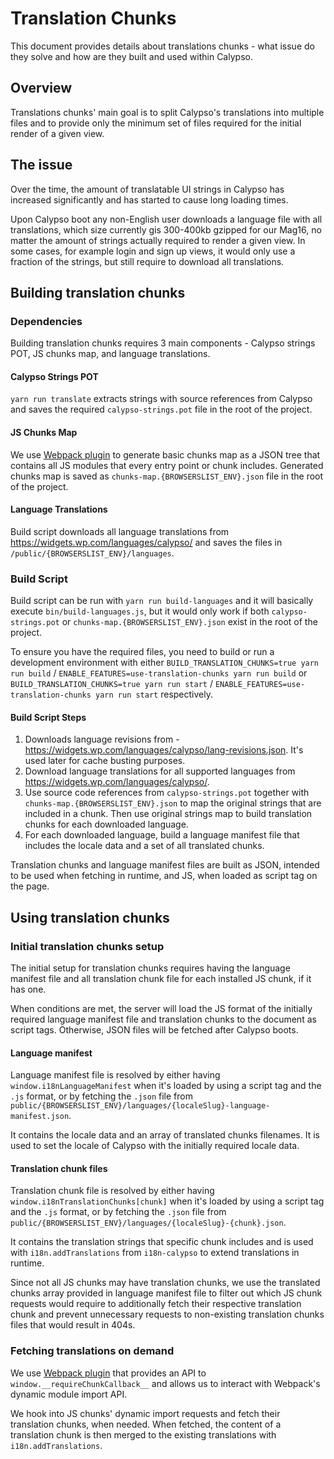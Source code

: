 # Translation Chunks

This document provides details about translations chunks - what issue do they solve and how are they built and used within Calypso.

## Overview

Translations chunks' main goal is to split Calypso's translations into multiple files and to provide only the minimum set of files required for the initial render of a given view.

## The issue

Over the time, the amount of translatable UI strings in Calypso has increased significantly and has started to cause long loading times.

Upon Calypso boot any non-English user downloads a language file with all translations, which size currently gis 300-400kb gzipped for our Mag16, no matter the amount of strings actually required to render a given view. In some cases, for example login and sign up views, it would only use a fraction of the strings, but still require to download all translations.

## Building translation chunks

### Dependencies

Building translation chunks requires 3 main components - Calypso strings POT, JS chunks map, and language translations.

#### Calypso Strings POT

`yarn run translate` extracts strings with source references from Calypso and saves the required `calypso-strings.pot` file in the root of the project.

#### JS Chunks Map

We use [Webpack plugin](https://github.com/Automattic/wp-calypso/blob/HEAD/build-tools/webpack/generate-chunks-map-plugin.js) to generate basic chunks map as a JSON tree that contains all JS modules that every entry point or chunk includes. Generated chunks map is saved as `chunks-map.{BROWSERSLIST_ENV}.json` file in the root of the project.

#### Language Translations

Build script downloads all language translations from https://widgets.wp.com/languages/calypso/ and saves the files in `/public/{BROWSERSLIST_ENV}/languages`.

### Build Script

Build script can be run with `yarn run build-languages` and it will basically execute `bin/build-languages.js`, but it would only work if both `calypso-strings.pot` or `chunks-map.{BROWSERSLIST_ENV}.json` exist in the root of the project.

To ensure you have the required files, you need to build or run a development environment with either `BUILD_TRANSLATION_CHUNKS=true yarn run build` / `ENABLE_FEATURES=use-translation-chunks yarn run build` or `BUILD_TRANSLATION_CHUNKS=true yarn run start` / `ENABLE_FEATURES=use-translation-chunks yarn run start` respectively.

#### Build Script Steps

1. Downloads language revisions from - https://widgets.wp.com/languages/calypso/lang-revisions.json. It's used later for cache busting purposes.
2. Download language translations for all supported languages from https://widgets.wp.com/languages/calypso/.
3. Use source code references from `calypso-strings.pot` together with `chunks-map.{BROWSERSLIST_ENV}.json` to map the original strings that are included in a chunk. Then use original strings map to build translation chunks for each downloaded language.
4. For each downloaded language, build a language manifest file that includes the locale data and a set of all translated chunks.

Translation chunks and language manifest files are built as JSON, intended to be used when fetching in runtime, and JS, when loaded as script tag on the page.

## Using translation chunks

### Initial translation chunks setup

The initial setup for translation chunks requires having the language manifest file and all translation chunk file for each installed JS chunk, if it has one.

When conditions are met, the server will load the JS format of the initially required language manifest file and translation chunks to the document as script tags. Otherwise, JSON files will be fetched after Calypso boots.

#### Language manifest

Language manifest file is resolved by either having `window.i18nLanguageManifest` when it's loaded by using a script tag and the `.js` format, or by fetching the `.json` file from `public/{BROWSERSLIST_ENV}/languages/{localeSlug}-language-manifest.json`.

It contains the locale data and an array of translated chunks filenames. It is used to set the locale of Calypso with the initially required locale data.

#### Translation chunk files

Translation chunk file is resolved by either having `window.i18nTranslationChunks[chunk]` when it's loaded by using a script tag and the `.js` format, or by fetching the `.json` file from `public/{BROWSERSLIST_ENV}/languages/{localeSlug}-{chunk}.json`.

It contains the translation strings that specific chunk includes and is used with `i18n.addTranslations` from `i18n-calypso` to extend translations in runtime.

Since not all JS chunks may have translation chunks, we use the translated chunks array provided in language manifest file to filter out which JS chunk requests would require to additionally fetch their respective translation chunk and prevent unnecessary requests to non-existing translation chunks files that would result in 404s.

### Fetching translations on demand

We use [Webpack plugin](https://github.com/Automattic/wp-calypso/blob/HEAD/build-tools/webpack/require-chunk-callback-plugin.js) that provides an API to `window.__requireChunkCallback__` and allows us to interact with Webpack's dynamic module import API.

We hook into JS chunks' dynamic import requests and fetch their translation chunks, when needed. When fetched, the content of a translation chunk is then merged to the existing translations with `i18n.addTranslations`.
